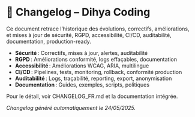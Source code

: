 # 📝 Changelog – Dihya Coding

Ce document retrace l’historique des évolutions, correctifs, améliorations, et mises à jour de sécurité, RGPD, accessibilité, CI/CD, auditabilité, documentation, production-ready.

- **Sécurité** : Correctifs, mises à jour, alertes, auditabilité
- **RGPD** : Améliorations conformité, logs effaçables, documentation
- **Accessibilité** : Améliorations WCAG, ARIA, multilingue
- **CI/CD** : Pipelines, tests, monitoring, rollback, conformité production
- **Auditabilité** : Logs, traçabilité, reporting, export, anonymisation
- **Documentation** : Guides, exemples, scripts, politiques

Pour le détail, voir CHANGELOG_FR.md et la documentation intégrée.

*Changelog généré automatiquement le 24/05/2025.*
